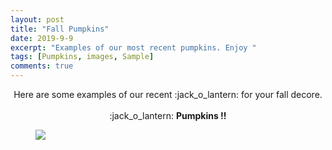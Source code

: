 ```yaml
---
layout: post
title: "Fall Pumpkins"
date: 2019-9-9
excerpt: "Examples of our most recent pumpkins. Enjoy "
tags: [Pumpkins, images, Sample]
comments: true
---
```


<center>Here are some examples of our recent :jack_o_lantern: for your fall decore. </center><br>
<center>:jack_o_lantern: <b>Pumpkins !!</b></center>

<figure>
    <a href="https://i.pinimg.com/564x/e7/51/31/e75131d11f2c92dc2523a554b9613fcb.jpg"><img src="https://i.pinimg.com/564x/e7/51/31/e75131d11f2c92dc2523a554b9613fcb.jpg"></a>
	<figcaption><a href="https://i.pinimg.com/564x/e7/51/31/e75131d11f2c92dc2523a554b9613fcb.jpg"></a></figcaption>
</figure>


